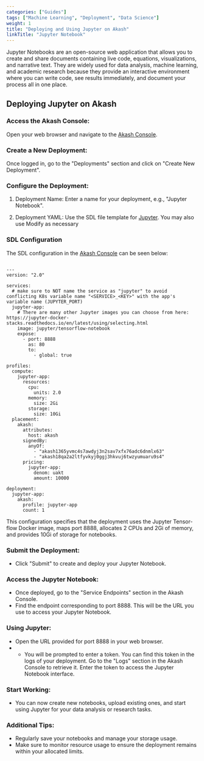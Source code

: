 ```yaml
---
categories: ["Guides"]
tags: ["Machine Learning", "Deployment", "Data Science"]
weight: 1
title: "Deploying and Using Jupyter on Akash"
linkTitle: "Jupyter Notebook"
---
```


Jupyter Notebooks are an open-source web application that allows you to create and share documents containing live code, equations, visualizations, and narrative text. They are widely used for data analysis, machine learning, and academic research because they provide an interactive environment where you can write code, see results immediately, and document your process all in one place.

## Deploying Jupyter on Akash

### Access the Akash Console:

Open your web browser and navigate to the [Akash Console](https://console.akash.network/).

### Create a New Deployment:

Once logged in, go to the "Deployments" section and click on "Create New Deployment".

### Configure the Deployment:

1. Deployment Name: Enter a name for your deployment, e.g., "Jupyter Notebook".

2. Deployment YAML: Use the SDL  file template for [Jupyter](https://console.akash.network/templates/akash-network-awesome-akash-jupyter). You may also use  Modify as necessary

### SDL Configuration

The SDL configuration in the [Akash Console](console.akash.network) can be seen below:

```

---
version: "2.0"

services:
  # make sure to NOT name the service as "jupyter" to avoid conflicting K8s variable name "<SERVICE>_<KEY>" with the app's variable name (JUPYTER_PORT)
  jupyter-app:
    # There are many other Jupyter images you can choose from here: https://jupyter-docker-stacks.readthedocs.io/en/latest/using/selecting.html
    image: jupyter/tensorflow-notebook
    expose:
      - port: 8888
        as: 80
        to:
          - global: true

profiles:
  compute:
    jupyter-app:
      resources:
        cpu:
          units: 2.0
        memory:
          size: 2Gi
        storage:
          size: 10Gi
  placement:
    akash:
      attributes:
        host: akash
      signedBy:
        anyOf:
          - "akash1365yvmc4s7awdyj3n2sav7xfx76adc6dnmlx63"
          - "akash18qa2a2ltfyvkyj0ggj3hkvuj6twzyumuaru9s4"
      pricing:
        jupyter-app:
          denom: uakt
          amount: 10000

deployment:
  jupyter-app:
    akash:
      profile: jupyter-app
      count: 1
```

This configuration specifies that the deployment uses the Jupyter Tensor-flow Docker image, maps port 8888, allocates 2 CPUs and 2Gi of memory, and provides 10Gi of storage for notebooks.

### Submit the Deployment:

- Click "Submit" to create and deploy your Jupyter Notebook.

### Access the Jupyter Notebook:

- Once deployed, go to the "Service Endpoints" section in the Akash Console.
- Find the endpoint corresponding to port 8888. This will be the URL you use to access your Jupyter Notebook.

### Using Jupyter:

- Open the URL provided for port 8888 in your web browser.
- - You will be prompted to enter a token. You can find this token in the logs of your deployment. Go to the "Logs" section in the Akash Console to retrieve it.
Enter the token to access the Jupyter Notebook interface.

### Start Working:

- You can now create new notebooks, upload existing ones, and start using Jupyter for your data analysis or research tasks.

### Additional Tips:

- Regularly save your notebooks and manage your storage usage.
- Make sure to monitor resource usage to ensure the deployment remains within your allocated limits.